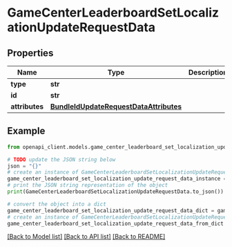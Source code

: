 # GameCenterLeaderboardSetLocalizationUpdateRequestData


## Properties

Name | Type | Description | Notes
------------ | ------------- | ------------- | -------------
**type** | **str** |  | 
**id** | **str** |  | 
**attributes** | [**BundleIdUpdateRequestDataAttributes**](BundleIdUpdateRequestDataAttributes.md) |  | [optional] 

## Example

```python
from openapi_client.models.game_center_leaderboard_set_localization_update_request_data import GameCenterLeaderboardSetLocalizationUpdateRequestData

# TODO update the JSON string below
json = "{}"
# create an instance of GameCenterLeaderboardSetLocalizationUpdateRequestData from a JSON string
game_center_leaderboard_set_localization_update_request_data_instance = GameCenterLeaderboardSetLocalizationUpdateRequestData.from_json(json)
# print the JSON string representation of the object
print(GameCenterLeaderboardSetLocalizationUpdateRequestData.to_json())

# convert the object into a dict
game_center_leaderboard_set_localization_update_request_data_dict = game_center_leaderboard_set_localization_update_request_data_instance.to_dict()
# create an instance of GameCenterLeaderboardSetLocalizationUpdateRequestData from a dict
game_center_leaderboard_set_localization_update_request_data_from_dict = GameCenterLeaderboardSetLocalizationUpdateRequestData.from_dict(game_center_leaderboard_set_localization_update_request_data_dict)
```
[[Back to Model list]](../README.md#documentation-for-models) [[Back to API list]](../README.md#documentation-for-api-endpoints) [[Back to README]](../README.md)


